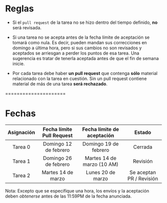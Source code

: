 # Reglas

- Si el `pull request` de la tarea no se hizo dentro del tiempo definido, **no** será revisada.

- Si una tarea no se acepta antes de la fecha límite de aceptación se tomará como nula. Es decir, pueden mandan sus correcciones en domingo a última hora, pero si sus cambios no son revisados y aceptados se arriesgan a perder los puntos de esa tarea. Una sugerencia es tratar de tenerla aceptada antes de que el fin de semana inicie.

- Por cada tarea debe haber **un pull request** que contenga **sólo** material relacionado con la tarea en cuestión. Sin un pull request contiene material de más de una tarea **será rechazado**.


=====================

# Fechas

|     Asignación     | Fecha límite Pull Request | Fecha límite de aceptación  |         Estado         |
|:------------------:|:------------------------:|:-----------------------:|:----------------------:|
|        Tarea 0     | Domingo 12 de febrero   |  Domingo 19 de febrero | Cerrada  |
|        Tarea 1     | Domingo 26 de febrero   |  Martes 14 de marzo (10 AM) | Revisión |
|        Tarea 2     | Martes 14 de marzo   |  Lunes 20 de marzo | Se aceptan PR / Revisión |

Nota: Excepto que se especifique una hora, los envíos y la aceptación deben *obtenerse* antes de las 11:59PM de la fecha anunciada.
